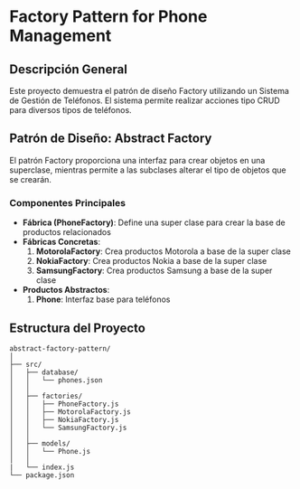 # Factory Pattern for Phone Management

## Descripción General
Este proyecto demuestra el patrón de diseño Factory utilizando un Sistema de Gestión de Teléfonos. El sistema permite realizar acciones tipo CRUD para diversos tipos de teléfonos.

## Patrón de Diseño: Abstract Factory
El patrón Factory proporciona una interfaz para crear objetos en una superclase, mientras permite a las subclases alterar el tipo de objetos que se crearán.

### Componentes Principales
- **Fábrica (PhoneFactory)**: Define una super clase para crear la base de productos relacionados
- **Fábricas Concretas**: 
  1. **MotorolaFactory**: Crea productos Motorola a base de la super clase
  2. **NokiaFactory**: Crea productos Nokia a base de la super clase
  3. **SamsungFactory**: Crea productos Samsung a base de la super clase
- **Productos Abstractos**: 
  1. **Phone**: Interfaz base para teléfonos

## Estructura del Proyecto
```
abstract-factory-pattern/
│
├── src/
│   ├── database/
│   │   └── phones.json
│   │
│   ├── factories/
│   │   ├── PhoneFactory.js
│   │   ├── MotorolaFactory.js
│   │   ├── NokiaFactory.js
│   │   └── SamsungFactory.js
│   │
│   ├── models/
│   │   └── Phone.js
│   │
|   └── index.js
└── package.json
```